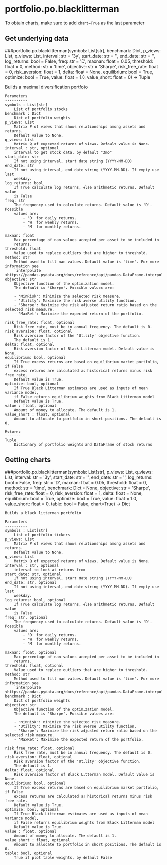 # portfolio.po.blacklitterman

To obtain charts, make sure to add `chart=True` as the last parameter

## Get underlying data 
###portfolio.po.blacklitterman(symbols: List[str], benchmark: Dict, p_views: List, q_views: List, interval: str = '3y', start_date: str = '', end_date: str = '', log_returns: bool = False, freq: str = 'D', maxnan: float = 0.05, threshold: float = 0, method: str = 'time', objective: str = 'Sharpe', risk_free_rate: float = 0, risk_aversion: float = 1, delta: float = None, equilibrium: bool = True, optimize: bool = True, value: float = 1.0, value_short: float = 0) -> Tuple

Builds a maximal diversification portfolio

    Parameters
    ----------
    symbols : List[str]
        List of portfolio stocks
    benchmark : Dict
        Dict of portfolio weights
    p_views: List
        Matrix P of views that shows relationships among assets and returns.
        Default value to None.
    q_views: List
        Matrix Q of expected returns of views. Default value is None.
    interval : str, optional
        interval to get stock data, by default "3mo"
    start_date: str
        If not using interval, start date string (YYYY-MM-DD)
    end_date: str
        If not using interval, end date string (YYYY-MM-DD). If empty use last
        weekday.
    log_returns: bool
        If True calculate log returns, else arithmetic returns. Default value
        is False
    freq: str
        The frequency used to calculate returns. Default value is 'D'. Possible
        values are:
            - 'D' for daily returns.
            - 'W' for weekly returns.
            - 'M' for monthly returns.

    maxnan: float
        Max percentage of nan values accepted per asset to be included in
        returns.
    threshold: float
        Value used to replace outliers that are higher to threshold.
    method: str
        Method used to fill nan values. Default value is 'time'. For more information see
        `interpolate <https://pandas.pydata.org/docs/reference/api/pandas.DataFrame.interpolate.html>`_.
    objective: str
        Objective function of the optimization model.
        The default is 'Sharpe'. Possible values are:

        - 'MinRisk': Minimize the selected risk measure.
        - 'Utility': Maximize the risk averse utility function.
        - 'Sharpe': Maximize the risk adjusted return ratio based on the selected risk measure.
        - 'MaxRet': Maximize the expected return of the portfolio.

    risk_free_rate: float, optional
        Risk free rate, must be in annual frequency. The default is 0.
    risk_aversion: float, optional
        Risk aversion factor of the 'Utility' objective function.
        The default is 1.
    delta: float, optional
        Risk aversion factor of Black Litterman model. Default value is None.
    equilibrium: bool, optional
        If True excess returns are based on equilibrium market portfolio, if False
        excess returns are calculated as historical returns minus risk free rate.
        Default value is True.
    optimize: bool, optional
        If True Black Litterman estimates are used as inputs of mean variance model,
        if False returns equilibrium weights from Black Litterman model
        Default value is True.
    value : float, optional
        Amount of money to allocate. The default is 1.
    value_short : float, optional
        Amount to allocate to portfolio in short positions. The default is 0.

    Returns
    -------
    Tuple
        Dictionary of portfolio weights and DataFrame of stock returns

## Getting charts 
###portfolio.po.blacklitterman(symbols: List[str], p_views: List, q_views: List, interval: str = '3y', start_date: str = '', end_date: str = '', log_returns: bool = False, freq: str = 'D', maxnan: float = 0.05, threshold: float = 0, method: str = 'time', benchmark: Dict = None, objective: str = 'Sharpe', risk_free_rate: float = 0, risk_aversion: float = 1, delta: float = None, equilibrium: bool = True, optimize: bool = True, value: float = 1.0, value_short: float = 0, table: bool = False, chart=True) -> Dict


    Builds a black litterman portfolio

    Parameters
    ----------
    symbols : List[str]
        List of portfolio tickers
    p_views: List
        Matrix P of views that shows relationships among assets and returns.
        Default value to None.
    q_views: List
        Matrix Q of expected returns of views. Default value is None.
    interval : str, optional
        interval to look at returns from
    start_date: str, optional
        If not using interval, start date string (YYYY-MM-DD)
    end_date: str, optional
        If not using interval, end date string (YYYY-MM-DD). If empty use last
        weekday.
    log_returns: bool, optional
        If True calculate log returns, else arithmetic returns. Default value
        is False
    freq: str, optional
        The frequency used to calculate returns. Default value is 'D'. Possible
        values are:
            - 'D' for daily returns.
            - 'W' for weekly returns.
            - 'M' for monthly returns.

    maxnan: float, optional
        Max percentage of nan values accepted per asset to be included in
        returns.
    threshold: float, optional
        Value used to replace outliers that are higher to threshold.
    method: str
        Method used to fill nan values. Default value is 'time'. For more information see
        `interpolate <https://pandas.pydata.org/docs/reference/api/pandas.DataFrame.interpolate.html>`_.
    benchmark : Dict
        Dict of portfolio weights
    objective: str
        Objective function of the optimization model.
        The default is 'Sharpe'. Possible values are:

        - 'MinRisk': Minimize the selected risk measure.
        - 'Utility': Maximize the risk averse utility function.
        - 'Sharpe': Maximize the risk adjusted return ratio based on the selected risk measure.
        - 'MaxRet': Maximize the expected return of the portfolio.

    risk_free_rate: float, optional
        Risk free rate, must be in annual frequency. The default is 0.
    risk_aversion: float, optional
        Risk aversion factor of the 'Utility' objective function.
        The default is 1.
    delta: float, optional
        Risk aversion factor of Black Litterman model. Default value is None.
    equilibrium: bool, optional
        If True excess returns are based on equilibrium market portfolio, if False
        excess returns are calculated as historical returns minus risk free rate.
        Default value is True.
    optimize: bool, optional
        If True Black Litterman estimates are used as inputs of mean variance model,
        if False returns equilibrium weights from Black Litterman model
        Default value is True.
    value : float, optional
        Amount of money to allocate. The default is 1.
    value_short : float, optional
        Amount to allocate to portfolio in short positions. The default is 0.
    table: bool, optional
        True if plot table weights, by default False
